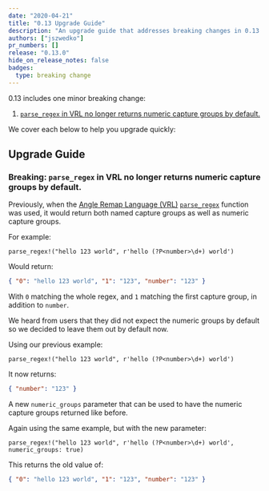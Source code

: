 ```yaml
---
date: "2020-04-21"
title: "0.13 Upgrade Guide"
description: "An upgrade guide that addresses breaking changes in 0.13.0"
authors: ["jszwedko"]
pr_numbers: []
release: "0.13.0"
hide_on_release_notes: false
badges:
  type: breaking change
---
```


0.13 includes one minor breaking change:

1. [`parse_regex` in VRL no longer returns numeric capture groups by default.](#second)

We cover each below to help you upgrade quickly:

## Upgrade Guide

### Breaking: `parse_regex` in VRL no longer returns numeric capture groups by default.<a name="second"></a>

Previously, when the [Angle Remap Language (VRL)][vrl] [`parse_regex`][parse_regex] function was used, it would return
both named capture groups as well as numeric capture groups.

For example:

```text
parse_regex!("hello 123 world", r'hello (?P<number>\d+) world')
```

Would return:

```json
{ "0": "hello 123 world", "1": "123", "number": "123" }
```

With `0` matching the whole regex, and `1` matching the first capture group, in addition to `number`.

We heard from users that they did not expect the numeric groups by default so we decided to leave them out by default
now.

Using our previous example:

```text
parse_regex!("hello 123 world", r'hello (?P<number>\d+) world')
```

It now returns:

```json
{ "number": "123" }
```

A new `numeric_groups` parameter that can be used to have the numeric capture groups returned like before.

Again using the same example, but with the new parameter:

```text
parse_regex!("hello 123 world", r'hello (?P<number>\d+) world', numeric_groups: true)
```

This returns the old value of:

```json
{ "0": "hello 123 world", "1": "123", "number": "123" }
```

[vrl]: /docs/reference/vrl/
[parse_regex]: /docs/reference/vrl/functions/#parse_regex
